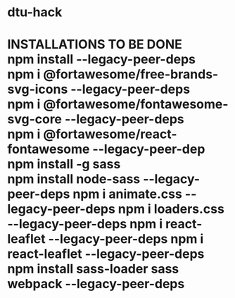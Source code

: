 # dtu-hack
 <h1>INSTALLATIONS TO BE DONE</1h>
 <br>
 npm install --legacy-peer-deps
  <br>
 npm i @fortawesome/free-brands-svg-icons --legacy-peer-deps
  <br>
 npm i @fortawesome/fontawesome-svg-core --legacy-peer-deps
  <br>
 npm i @fortawesome/react-fontawesome --legacy-peer-dep
  <br>
 npm install -g sass
  <br>
 npm install node-sass --legacy-peer-deps
 npm i animate.css --legacy-peer-deps
 npm i loaders.css --legacy-peer-deps
 npm i react-leaflet --legacy-peer-deps
 npm i react-leaflet --legacy-peer-deps
 npm install sass-loader sass webpack --legacy-peer-deps
